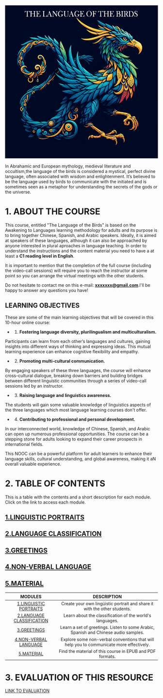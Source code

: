 
![pajaro](/images/bird_portada.png)

In Abrahamic and European mythology, medieval literature and occultism,the language of the birds is considered a mystical, perfect divine language, often associated with wisdom and enlightenment. It’s believed to be the language used by birds to communicate with the initiated and is sometimes seen as a metaphor for understanding the secrets of the gods or the universe.

# 1. ABOUT THE COURSE 

This course, entitled "The Language of the Birds" is based on the Awakening to Languages learning methodology for adults and its purpose is to bring together Chinese, Spanish, and Arabic speakers. Ideally, it is aimed at speakers of these languages, although it can also be approached by anyone interested in plural aproaches in language teaching. In order to understand the instructions and the content material you need to have a at least a **C1 reading level in English**. 

It is important to mention that the completion of the full course (including the video-call sessions) will require you to reach the instructor at some point so you can arrange the virtual meetings with the other students.

Do not hesitate to contact me on this e-mail: **xxxxxxx@gmail.com**.I'll be happy to answer any questions you have!

## LEARNING OBJECTIVES

These are some of the main learning objectives that will be covered in this 10-hour online course:

- 1. **Fostering language diversity, plurilingualism and multiculturalism.**

Participants can learn from each other’s languages and cultures, gaining insights into different ways of thinking and expressing ideas. This mutual learning experience can enhance cognitive flexibility and empathy.

- 2. **Promoting multi-cultural communication.**

By engaging speakers of these three languages, the course will enhance cross-cultural dialogue, breaking down barriers and building bridges between different linguistic communities through a series of video-call sessions led by an instructor. 

- 3. **Raising language and linguistics awareness.**

The students will gain some valuable knowledge of linguistics aspects of the three languages which most language learning courses don't offer. 

- 4. **Contributing to professional and personal development.**

 In our interconnected world, knowledge of Chinese, Spanish, and Arabic can open up numerous professional opportunities. The course can be a stepping stone for adults looking to expand their career prospects in international fields.

This NOOC can be a powerful platform for adult learners to enhance their language skills, cultural understanding, and global awareness, making it aN overall valuable experience.

# 2. TABLE OF CONTENTS

 This is a table with the contents and a short description for each module. Click on the link to access each module. 

 ## [1.LINGUISTIC PORTRAITS](/01-M.LINGUISTIC_PROFILES/) 
 ## [2.LANGUAGE CLASSIFICATION](/02-M.LANGUAGE_CLASSIFICATIONS/) 
 ## [3.GREETINGS](/03-M.GREETINGS/) 
 ## [4.NON-VERBAL LANGUAGE](/04-M.NON_VERBAL_LANGUAGE/)  
 ## [5.MATERIAL](/05-M.MATERIAL/)  


| **MODULES**                          | **DESCRIPTION** |
|:------------------------------------:|:---------------:|
|[1.LINGUISTIC PORTRAITS](/01-M.LINGUISTIC_PROFILES/)      | Create your own lingüistic portrait and share it with the other students.      |
| [2.LANGUAGE CLASSIFICATION](/02-M.LANGUAGE_CLASSIFICATIONS/)  | Learn about the classification of the world's languages. 
| [3.GREETINGS](/03-M.GREETINGS/)      | Learn a set of greetings. Listen to some Arabic, Spanish and Chinese audio samples.      |
| [4.NON-VERBAL LANGUAGE](/04-M.NON_VERBAL_LANGUAGE/)      |Explore some non-verbal conventions that will help you to communicate more effectively.        |
| [5.MATERIAL](/05-M.MATERIAL/)      | Find the material of this course in EPUB and PDF formats.      |


# 3. EVALUATION OF THIS RESOURCE

[LINK TO EVALUATION ](https://docs.google.com/spreadsheets/d/1L9nYh7QuBz0Ke2ATWAcOk4FaF4SOZjfF5M8_nNLLgkw/edit?usp=drive_link)



